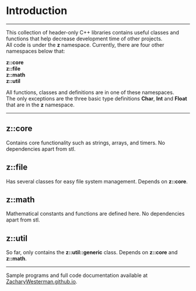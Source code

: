 # Introduction
--------------------------

This collection of header-only C++ libraries contains useful classes and functions that help decrease development time of other projects.  
All code is under the **z** namespace. Currently, there are four other namespaces below that:<br>

**z::core**  
**z::file**  
**z::math**  
**z::util**  

All functions, classes and definitions are in one of these namespaces.  
The only exceptions are the three basic type definitions **Char**, **Int** and **Float** that are in the **z** namespace.

--------------------------
## z::core
Contains core functionality such as strings, arrays, and timers. No dependencies apart from stl.

## z::file
Has several classes for easy file system management. Depends on **z::core**.

## z::math
Mathematical constants and functions are defined here. No dependencies apart from stl.

## z::util
So far, only contains the **z::util::generic** class. Depends on **z::core** and **z::math**.
  
--------------------------
Sample programs and full code documentation available at [ZacharyWesterman.github.io](https://ZacharyWesterman.github.io).
